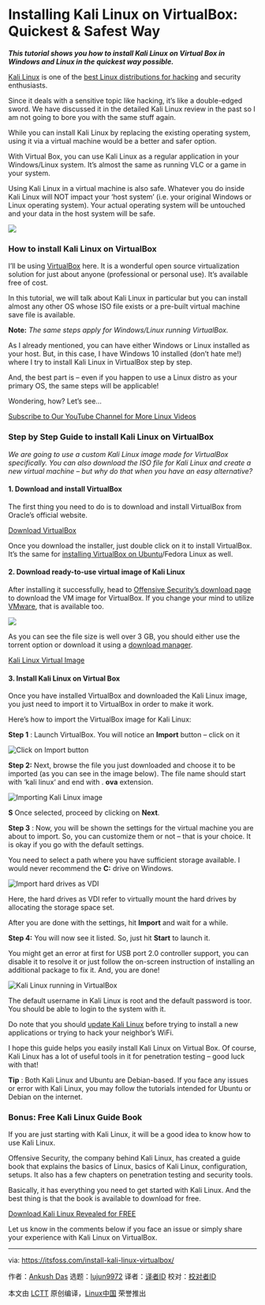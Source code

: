 [#]: collector: (lujun9972)
[#]: translator: ( )
[#]: reviewer: ( )
[#]: publisher: ( )
[#]: url: ( )
[#]: subject: (Installing Kali Linux on VirtualBox: Quickest & Safest Way)
[#]: via: (https://itsfoss.com/install-kali-linux-virtualbox/)
[#]: author: (Ankush Das https://itsfoss.com/author/ankush/)

Installing Kali Linux on VirtualBox: Quickest & Safest Way
======

_**This tutorial shows you how to install Kali Linux on Virtual Box in Windows and Linux in the quickest way possible.**_

[Kali Linux][1] is one of the [best Linux distributions for hacking][2] and security enthusiasts.

Since it deals with a sensitive topic like hacking, it’s like a double-edged sword. We have discussed it in the detailed Kali Linux review in the past so I am not going to bore you with the same stuff again.

While you can install Kali Linux by replacing the existing operating system, using it via a virtual machine would be a better and safer option.

With Virtual Box, you can use Kali Linux as a regular application in your Windows/Linux system. It’s almost the same as running VLC or a game in your system.

Using Kali Linux in a virtual machine is also safe. Whatever you do inside Kali Linux will NOT impact your ‘host system’ (i.e. your original Windows or Linux operating system). Your actual operating system will be untouched and your data in the host system will be safe.

![][3]

### How to install Kali Linux on VirtualBox

I’ll be using [VirtualBox][4] here. It is a wonderful open source virtualization solution for just about anyone (professional or personal use). It’s available free of cost.

In this tutorial, we will talk about Kali Linux in particular but you can install almost any other OS whose ISO file exists or a pre-built virtual machine save file is available.

**Note:** _The same steps apply for Windows/Linux running VirtualBox._

As I already mentioned, you can have either Windows or Linux installed as your host. But, in this case, I have Windows 10 installed (don’t hate me!) where I try to install Kali Linux in VirtualBox step by step.

And, the best part is – even if you happen to use a Linux distro as your primary OS, the same steps will be applicable!

Wondering, how? Let’s see…

[Subscribe to Our YouTube Channel for More Linux Videos][5]

### Step by Step Guide to install Kali Linux on VirtualBox

_We are going to use a custom Kali Linux image made for VirtualBox specifically. You can also download the ISO file for Kali Linux and create a new virtual machine – but why do that when you have an easy alternative?_

#### 1\. Download and install VirtualBox

The first thing you need to do is to download and install VirtualBox from Oracle’s official website.

[Download VirtualBox][6]

Once you download the installer, just double click on it to install VirtualBox. It’s the same for [installing VirtualBox on Ubuntu][7]/Fedora Linux as well.

#### 2\. Download ready-to-use virtual image of Kali Linux

After installing it successfully, head to [Offensive Security’s download page][8] to download the VM image for VirtualBox. If you change your mind to utilize [VMware][9], that is available too.

![][10]

As you can see the file size is well over 3 GB, you should either use the torrent option or download it using a [download manager][11].

[Kali Linux Virtual Image][8]

#### 3\. Install Kali Linux on Virtual Box

Once you have installed VirtualBox and downloaded the Kali Linux image, you just need to import it to VirtualBox in order to make it work.

Here’s how to import the VirtualBox image for Kali Linux:

**Step 1** : Launch VirtualBox. You will notice an **Import** button – click on it

![Click on Import button][12]

**Step 2:** Next, browse the file you just downloaded and choose it to be imported (as you can see in the image below). The file name should start with ‘kali linux‘ and end with . **ova** extension.

![Importing Kali Linux image][13]

**S** Once selected, proceed by clicking on **Next**.

**Step 3** : Now, you will be shown the settings for the virtual machine you are about to import. So, you can customize them or not – that is your choice. It is okay if you go with the default settings.

You need to select a path where you have sufficient storage available. I would never recommend the **C:** drive on Windows.

![Import hard drives as VDI][14]

Here, the hard drives as VDI refer to virtually mount the hard drives by allocating the storage space set.

After you are done with the settings, hit **Import** and wait for a while.

**Step 4:** You will now see it listed. So, just hit **Start** to launch it.

You might get an error at first for USB port 2.0 controller support, you can disable it to resolve it or just follow the on-screen instruction of installing an additional package to fix it. And, you are done!

![Kali Linux running in VirtualBox][15]

The default username in Kali Linux is root and the default password is toor. You should be able to login to the system with it.

Do note that you should [update Kali Linux][16] before trying to install a new applications or trying to hack your neighbor’s WiFi.

I hope this guide helps you easily install Kali Linux on Virtual Box. Of course, Kali Linux has a lot of useful tools in it for penetration testing – good luck with that!

**Tip** : Both Kali Linux and Ubuntu are Debian-based. If you face any issues or error with Kali Linux, you may follow the tutorials intended for Ubuntu or Debian on the internet.

### Bonus: Free Kali Linux Guide Book

If you are just starting with Kali Linux, it will be a good idea to know how to use Kali Linux.

Offensive Security, the company behind Kali Linux, has created a guide book that explains the basics of Linux, basics of Kali Linux, configuration, setups. It also has a few chapters on penetration testing and security tools.

Basically, it has everything you need to get started with Kali Linux. And the best thing is that the book is available to download for free.

[Download Kali Linux Revealed for FREE][17]

Let us know in the comments below if you face an issue or simply share your experience with Kali Linux on VirtualBox.

--------------------------------------------------------------------------------

via: https://itsfoss.com/install-kali-linux-virtualbox/

作者：[Ankush Das][a]
选题：[lujun9972][b]
译者：[译者ID](https://github.com/译者ID)
校对：[校对者ID](https://github.com/校对者ID)

本文由 [LCTT](https://github.com/LCTT/TranslateProject) 原创编译，[Linux中国](https://linux.cn/) 荣誉推出

[a]: https://itsfoss.com/author/ankush/
[b]: https://github.com/lujun9972
[1]: https://www.kali.org/
[2]: https://itsfoss.com/linux-hacking-penetration-testing/
[3]: https://i1.wp.com/itsfoss.com/wp-content/uploads/2019/02/kali-linux-virtual-box.png?resize=800%2C450&ssl=1
[4]: https://www.virtualbox.org/
[5]: https://www.youtube.com/c/itsfoss?sub_confirmation=1
[6]: https://www.virtualbox.org/wiki/Downloads
[7]: https://itsfoss.com/install-virtualbox-ubuntu/
[8]: https://www.offensive-security.com/kali-linux-vm-vmware-virtualbox-image-download/
[9]: https://itsfoss.com/install-vmware-player-ubuntu-1310/
[10]: https://i1.wp.com/itsfoss.com/wp-content/uploads/2019/02/kali-linux-virtual-box-image.jpg?resize=800%2C347&ssl=1
[11]: https://itsfoss.com/4-best-download-managers-for-linux/
[12]: https://i0.wp.com/itsfoss.com/wp-content/uploads/2019/02/vmbox-import-kali-linux.jpg?ssl=1
[13]: https://i0.wp.com/itsfoss.com/wp-content/uploads/2019/02/vmbox-linux-next.jpg?ssl=1
[14]: https://i0.wp.com/itsfoss.com/wp-content/uploads/2019/02/vmbox-kali-linux-settings.jpg?ssl=1
[15]: https://i0.wp.com/itsfoss.com/wp-content/uploads/2019/02/kali-linux-on-windows-virtualbox.jpg?resize=800%2C429&ssl=1
[16]: https://linuxhandbook.com/update-kali-linux/
[17]: https://kali.training/downloads/Kali-Linux-Revealed-1st-edition.pdf

